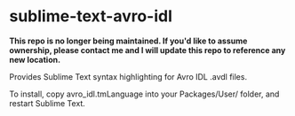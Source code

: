 sublime-text-avro-idl
=====================

**This repo is no longer being maintained. If you'd like to assume ownership, please contact me and I will update this repo to reference any new location.**

Provides Sublime Text syntax highlighting for Avro IDL .avdl files.

To install, copy avro_idl.tmLanguage into your Packages/User/ folder, and restart Sublime Text.
